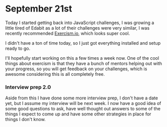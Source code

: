 # September 21st

Today I started getting back into JavaScript challenges, I was growing a little tired of Edabit as a lot of their challenges were very similar, I was recently recommended [Exercism.io](https://exercism.io), which looks super cool.

I didn't have a ton of time today, so I just got everything installed and setup ready to go.

I'll hopefully start working on this a few times a week now. One of the cool things about exercism is that they have a bunch of mentors helping out with your progress, so you will get feedback on your challenges, which is awesome considering this is all completely free.

### Interview prep 2.0

Aside from this I have done some more interview prep, I don't have a date yet, but I assume my interview will be next week. I now have a good idea of some good questions to ask, have well thought out answers to some of the things I expect to come up and have some other strategies in place for things I don't know.
